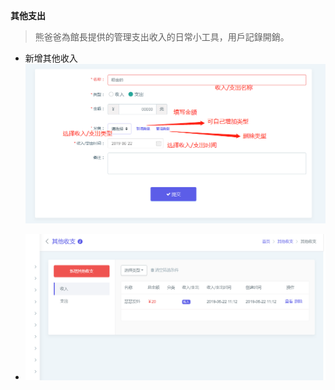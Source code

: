  **其他支出**

> 熊爸爸為館長提供的管理支出收入的日常小工具，用戶記錄開銷。

- 新增其他收入![20190622103754](_media\20190622103754.png)

- ![img](_media\1561173215743.png)